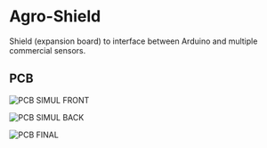 Agro-Shield
==============

Shield (expansion board) to interface between Arduino and multiple commercial sensors.

PCB
---

![PCB SIMUL FRONT](https://imagizer.imageshack.us/v2/971x765q90/910/v4EnKs.png)

![PCB SIMUL BACK](https://imagizer.imageshack.us/v2/963x765q90/538/wgf0Kt.png)

![PCB FINAL](https://imagizer.imageshack.us/v2/994x765q90/538/wRLJ6e.jpg)